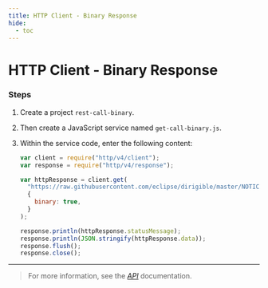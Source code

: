```yaml
---
title: HTTP Client - Binary Response
hide:
  - toc
---
```


# HTTP Client - Binary Response

### Steps

1. Create a project `rest-call-binary`.
2. Then create a JavaScript service named `get-call-binary.js`.
3. Within the service code, enter the following content:

    ```javascript
    var client = require("http/v4/client");
    var response = require("http/v4/response");

    var httpResponse = client.get(
      "https://raw.githubusercontent.com/eclipse/dirigible/master/NOTICE.txt",
      {
        binary: true,
      }
    );

    response.println(httpResponse.statusMessage);
    response.println(JSON.stringify(httpResponse.data));
    response.flush();
    response.close();
    ```

---

> For more information, see the _[API](https://www.dirigible.io/api/http/client/)_ documentation.
